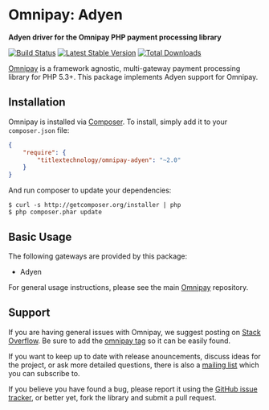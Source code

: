 # Omnipay: Adyen

**Adyen driver for the Omnipay PHP payment processing library**

[![Build Status](https://travis-ci.org/titlextechnology/omnipay-adyen.png?branch=master)](https://travis-ci.org/titlextechnology/omnipay-adyen)
[![Latest Stable Version](https://poser.pugx.org/titlextechnology/omnipay-adyen/version.png)](https://packagist.org/packages/titlextechnology/omnipay-adyen)
[![Total Downloads](https://poser.pugx.org/titlextechnology/omnipay-adyen/d/total.png)](https://packagist.org/packages/titlextechnology/omnipay-adyen)

[Omnipay](https://github.com/omnipay/omnipay) is a framework agnostic, multi-gateway payment
processing library for PHP 5.3+. This package implements Adyen support for Omnipay.

## Installation

Omnipay is installed via [Composer](http://getcomposer.org/). To install, simply add it
to your `composer.json` file:

```json
{
    "require": {
        "titlextechnology/omnipay-adyen": "~2.0"
    }
}
```

And run composer to update your dependencies:

    $ curl -s http://getcomposer.org/installer | php
    $ php composer.phar update

## Basic Usage

The following gateways are provided by this package:

* Adyen

For general usage instructions, please see the main [Omnipay](https://github.com/omnipay/omnipay)
repository.

## Support

If you are having general issues with Omnipay, we suggest posting on
[Stack Overflow](http://stackoverflow.com/). Be sure to add the
[omnipay tag](http://stackoverflow.com/questions/tagged/omnipay) so it can be easily found.

If you want to keep up to date with release anouncements, discuss ideas for the project,
or ask more detailed questions, there is also a [mailing list](https://groups.google.com/forum/#!forum/omnipay) which
you can subscribe to.

If you believe you have found a bug, please report it using the [GitHub issue tracker](https://github.com/titlextechnology/omnipay-adyen/issues),
or better yet, fork the library and submit a pull request.
